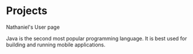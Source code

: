 # Projects
Nathaniel's User page

Java is the second most popular programming language. It is best used for building and running mobile applications.
